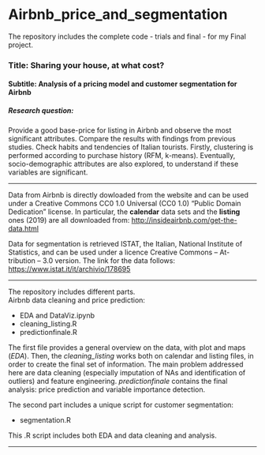 # Airbnb_price_and_segmentation

The repository includes the complete code - trials and final - for my Final project.

### Title: Sharing your house, at what  cost?
#### Subtitle: Analysis of a pricing model and customer segmentation for Airbnb

##### Research question:  
Provide a good base-price for listing in Airbnb and observe the most significant attributes. Compare the results with findings from previous studies. 
Check habits and tendencies of Italian tourists. Firstly, clustering is performed according to purchase history (RFM, k-means). Eventually, socio-demographic attributes are also explored, to understand if these variables are significant. 

***

Data from Airbnb is directly dowloaded from the website and can be used under a Creative Commons CC0 1.0 Universal (CC0 1.0) “Public Domain Dedication” license. In particular, the **calendar** data sets and the **listing** ones (2019) are all downloaded from:
<http://insideairbnb.com/get-the-data.html>


Data for segmentation is retrieved ISTAT, the Italian, National Institute of Statistics, and can be used under a licence Creative Commons – At- tribution – 3.0 version. The link for the data follows: 
<https://www.istat.it/it/archivio/178695>

***

The repository includes different parts.  
Airbnb data cleaning and price prediction:  
* EDA and DataViz.ipynb
* cleaning_listing.R
* predictionfinale.R  

The first file provides a general overview on the data, with plot and maps (*EDA*). Then, the *cleaning_listing* works both on calendar and listing files, in order to create the final set of information. The main problem addressed here are data cleaning (especially imputation of NAs and identification of outliers) and feature engineering. *predictionfinale* contains the final analysis: price prediction and variable importance detection.


The second part includes a unique script for customer segmentation:  
* segmentation.R  

This .R script includes both EDA and data cleaning and analysis.
***
